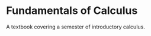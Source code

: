 Fundamentals of Calculus
========================

A textbook covering a semester of introductory calculus.
